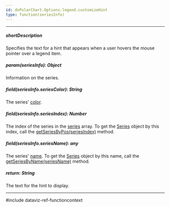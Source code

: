 ```yaml
---
id: dxPolarChart.Options.legend.customizeHint
type: function(seriesInfo)
---
```

---
##### shortDescription
Specifies the text for a hint that appears when a user hovers the mouse pointer over a legend item.

##### param(seriesInfo): Object
Information on the series.

##### field(seriesInfo.seriesColor): String
The series' [color](/api-reference/10%20UI%20Components/dxPolarChart/5%20Series%20Types/CommonPolarChartSeries/color.md '/Documentation/ApiReference/UI_Components/dxPolarChart/Configuration/series/#color').

##### field(seriesInfo.seriesIndex): Number
The index of the series in the [series](/api-reference/10%20UI%20Components/dxPolarChart/1%20Configuration/series '/Documentation/ApiReference/UI_Components/dxPolarChart/Configuration/series/') array. To get the [Series](/api-reference/10%20UI%20Components/dxPolarChart/7%20Chart%20Elements/Series '/Documentation/ApiReference/UI_Components/dxPolarChart/Chart_Elements/Series/') object by this index, call the [getSeriesByPos(seriesIndex)](/api-reference/10%20UI%20Components/BaseChart/3%20Methods/getSeriesByPos(seriesIndex).md '/Documentation/ApiReference/UI_Components/dxPolarChart/Methods/#getSeriesByPosseriesIndex') method.

##### field(seriesInfo.seriesName): any
The series' [name](/api-reference/_hidden/PolarChartSeries/name.md '/Documentation/ApiReference/UI_Components/dxPolarChart/Configuration/series/#name'). To get the [Series](/api-reference/10%20UI%20Components/dxPolarChart/7%20Chart%20Elements/Series '/Documentation/ApiReference/UI_Components/dxPolarChart/Chart_Elements/Series/') object by this name, call the [getSeriesByName(seriesName)](/api-reference/10%20UI%20Components/BaseChart/3%20Methods/getSeriesByName(seriesName).md '/Documentation/ApiReference/UI_Components/dxPolarChart/Methods/#getSeriesByNameseriesName') method.

##### return: String
The text for the hint to display.

---
#include dataviz-ref-functioncontext